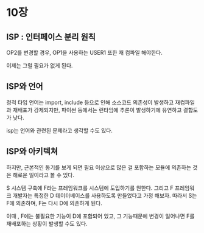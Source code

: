 # 10장

## ISP : 인터페이스 분리 원칙

OP2를 변경할 경우, OP1을 사용하는 USER1 또한 재 컴파일 해야한다.

이제는 그럴 필요가 없게 된다.

## ISP와 언어

정적 타입 언어는 import, include 등으로 인해 소스코드 의존성이 발생하고 재컴파일과 재배포가 강제되지만, 파이썬 등에서는 런타임에 추론이 발생하기에 유연하고 결합도가 낮다.

isp는 언어와 관련된 문제라고 생각할 수도 있다.

## ISP와 아키텍쳐

하지만, 근본적인 동기를 보게 되면 필요 이상으로 많은 걸 포함하는 모듈에 의존하는 것은 해로운 일이라고 볼 수 있다.

S 시스템 구축에 F라는 프레임워크를 시스템에 도입하기를 원한다. 그리고 F 프레임워크 개발자는 특정한 D 데이터베이스를 사용하도록 만들었다고 가정 해보자. 따라서 S는 F에 의존하며, F는 다시 D에 의존하게 된다.

이때 , F에는 불필요한 기능이 D에 포함되어 있고, 그 기능때문에 변경이 일어나면 F를 재배포하는 상황이 발생할 수도 있다.
